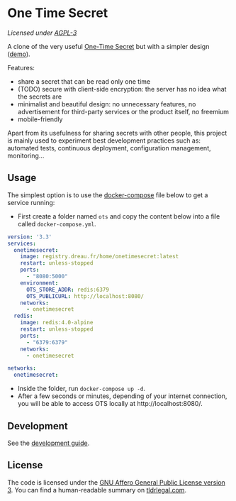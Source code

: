 # One Time Secret

*Licensed under [AGPL-3](#license)*

A clone of the very useful [One-Time Secret](https://onetimesecret.com) but with a simpler design ([demo](onetimesecret.dreau.fr)).

Features:
- share a secret that can be read only one time
- (TODO) secure with client-side encryption: the server has no idea what the secrets are
- minimalist and beautiful design: no unnecessary features, no advertisement for third-party services or the product itself, no freemium
- mobile-friendly

Apart from its usefulness for sharing secrets with other people, this project is mainly used to experiment best development practices such as: automated tests, continuous deployment, configuration management, monitoring...


## Usage

The simplest option is to use the [docker-compose](https://docs.docker.com/compose/) file below to get a service running:

- First create a folder named `ots` and copy the content below into a file called `docker-compose.yml`.

```yaml
version: '3.3'
services:
  onetimesecret:
    image: registry.dreau.fr/home/onetimesecret:latest
    restart: unless-stopped
    ports:
      - "8080:5000"
    environment:
      OTS_STORE_ADDR: redis:6379
      OTS_PUBLICURL: http://localhost:8080/
    networks:
      - onetimesecret
  redis:
    image: redis:4.0-alpine
    restart: unless-stopped
    ports:
      - "6379:6379"
    networks:
      - onetimesecret

networks:
  onetimesecret:
```

- Inside the folder, run `docker-compose up -d`.
- After a few seconds or minutes, depending of your internet connection, you will be able to access OTS locally at http://localhost:8080/.


## Development

See the [development guide](./DEVELOPMENT.md).


## License

The code is licensed under the [GNU Affero General Public License version 3](./LICENSE.md).
You can find a human-readable summary on [tldrlegal.com](https://tldrlegal.com/license/gnu-affero-general-public-license-v3-(agpl-3.0)).

